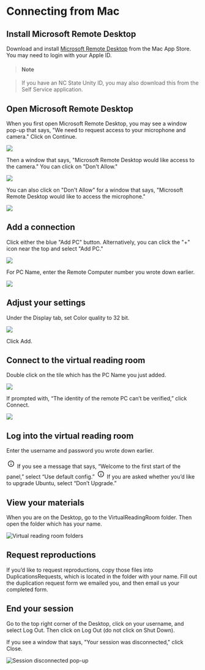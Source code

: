 # Connecting from Mac

## Install Microsoft Remote Desktop

Download and install [Microsoft Remote Desktop](https://apps.apple.com/us/app/microsoft-remote-desktop/id1295203466?mt=12) from the Mac App Store. You may need to login with your Apple ID.

> #### Note

> If you have an NC State Unity ID, you may also download this from the Self Service application.

## Open Microsoft Remote Desktop

When you first open Microsoft Remote Desktop, you may see a window pop-up that says, "We need to request access to your microphone and camera." Click on Continue. 

<div class="img-medium"></div>

![](../img/camera-mic-access.jpg)

Then a window that says, "Microsoft Remote Desktop would like access to the camera." You can click on "Don't Allow."

<div class="img-medium"></div>

![](../img/camera-access.jpg)

You can also click on "Don't Allow" for a window that says, "Microsoft Remote Desktop would like to access the microphone."

<div class="img-medium"></div>

![](../img/mic-access.jpg)

## Add a connection

Click either the blue "Add PC" button. Alternatively, you can click the "+" icon near the top and select "Add PC."

![](../img/add-pc.jpg)

For PC Name, enter the Remote Computer number you wrote down earlier.

![](../img/general-tab.jpg)

## Adjust your settings

Under the Display tab, set Color quality to 32 bit.

![](../img/display-settings.jpg)

Click Add.

## Connect to the virtual reading room

Double click on the tile which has the PC Name you just added.

![](../img/pc-connection-added.jpg)

If prompted with, “The identity of the remote PC can’t be verified,” click Connect.

![](../img/identity-cannot-verified.jpg)

## Log into the virtual reading room

Enter the username and password you wrote down earlier.

<svg width="24" height="24" fill="none" viewBox="0 0 24 24">
  <path stroke="currentColor" stroke-linecap="round" stroke-linejoin="round" stroke-width="2" d="M12 13V15"></path>
  <circle cx="12" cy="9" r="1" fill="currentColor"></circle>
  <circle cx="12" cy="12" r="7.25" stroke="currentColor" stroke-linecap="round" stroke-linejoin="round" stroke-width="1.5"></circle>
</svg> If you see a message that says, “Welcome to the first start of the panel,” select “Use default config.”

<svg width="24" height="24" fill="none" viewBox="0 0 24 24">
  <path stroke="currentColor" stroke-linecap="round" stroke-linejoin="round" stroke-width="2" d="M12 13V15"></path>
  <circle cx="12" cy="9" r="1" fill="currentColor"></circle>
  <circle cx="12" cy="12" r="7.25" stroke="currentColor" stroke-linecap="round" stroke-linejoin="round" stroke-width="1.5"></circle>
</svg> If you are asked whether you’d like to upgrade Ubuntu, select “Don’t Upgrade.”

## View your materials

When you are on the Desktop, go to the VirtualReadingRoom folder. Then open the folder which has your name.

![Virtual reading room folders](../img/researcher-folders.jpg)

## Request reproductions

If you’d like to request reproductions, copy those files into DuplicationsRequests, which is located in the folder with your name. Fill out the duplication request form we emailed you, and then email us your completed form.

## End your session

Go to the top right corner of the Desktop, click on your username, and select Log Out. Then click on Log Out (do not click on Shut Down).

If you see a window that says, "Your session was disconnected," click Close.

![Session disconnected pop-up](../img/session-disconnected.jpg)